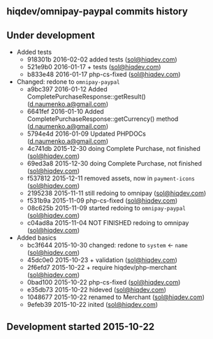 hiqdev/omnipay-paypal commits history
-------------------------------------

## Under development

- Added tests
    - 918301b 2016-02-02 added tests (sol@hiqdev.com)
    - 521e9b0 2016-01-17 + tests (sol@hiqdev.com)
    - b833e48 2016-01-17 php-cs-fixed (sol@hiqdev.com)
- Changed: redone to `omnipay-paypal`
    - a9bc397 2016-01-12 Added CompletePurchaseResponse::getResult() (d.naumenko.a@gmail.com)
    - 6641fef 2016-01-10 Added CompletePurchaseResponse::getCurrency() method (d.naumenko.a@gmail.com)
    - 5794e4d 2016-01-09 Updated PHPDOCs (d.naumenko.a@gmail.com)
    - 4c741db 2015-12-30 doing Complete Purchase, not finished (sol@hiqdev.com)
    - 69ed3a8 2015-12-30 doing Complete Purchase, not finished (sol@hiqdev.com)
    - f537812 2015-12-11 removed assets, now in `payment-icons` (sol@hiqdev.com)
    - 2195238 2015-11-11 still redoing to omnipay (sol@hiqdev.com)
    - f531b9a 2015-11-09 php-cs-fixed (sol@hiqdev.com)
    - 08c625b 2015-11-09 started redoing to `omnipay-paypal` (sol@hiqdev.com)
    - c04ad8a 2015-11-04 NOT FINISHED redoing to omnipay (sol@hiqdev.com)
- Added basics
    - bc3f644 2015-10-30 changed: redone to `system` <- `name` (sol@hiqdev.com)
    - 45dc0e0 2015-10-23 + validation (sol@hiqdev.com)
    - 2f6efd7 2015-10-22 + require hiqdev/php-merchant (sol@hiqdev.com)
    - 0bad100 2015-10-22 php-cs-fixed (sol@hiqdev.com)
    - e35db73 2015-10-22 hideved (sol@hiqdev.com)
    - 1048677 2015-10-22 renamed to Merchant (sol@hiqdev.com)
    - 9efeb39 2015-10-22 inited (sol@hiqdev.com)

## Development started 2015-10-22

